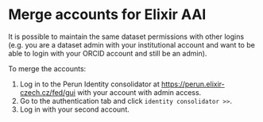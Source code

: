Merge accounts for Elixir AAI
=============================

It is possible to maintain the same dataset permissions with other logins (e.g. you are a dataset admin with your institutional account and want to be able to login with your ORCID account and still be an admin).

To merge the accounts:

1. Log in to the Perun Identity consolidator at https://perun.elixir-czech.cz/fed/gui with your account with admin access.
2. Go to the authentication tab and click `identity consolidator >>`.
3. Log in with your second account.
